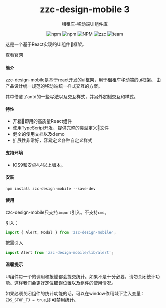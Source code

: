 <h1 align="center">zzc-design-mobile 3</h1>
<p align="center">租租车-移动端UI组件库</p>
<p align='center'>
<img alt='npm' src='https://img.shields.io/npm/v/zzc-design-mobile'/>
<img alt='npm' src='https://img.shields.io/npm/dw/zzc-design-mobile'/>
<img alt='NPM' src='https://img.shields.io/npm/l/zzc-design-mobile'/>
<img alt='zzc' src='https://img.shields.io/badge/company-%E7%A7%9F%E7%A7%9F%E8%BD%A6-blue'/>
<img alt='team' src='https://img.shields.io/badge/team-IRC--FE-yellow'/>
</p>


这是一个基于React实现的UI组件框架。

[查看官网](https://lllllamho.github.io/zzc-design-mobile/index.html)

#### 简介
zzc-design-mobile是基于react开发的ui框架，用于租租车移动端的ui框架。
由产品设计统一规范的移动端统一样式交互的方案。

其中借鉴了antd的一些写法以及交互样式，并另外定制交互和样式。

#### 特性

- 开箱即用的高质量React组件
- 使用TypeScript开发，提供完整的类型定义文件
- 健全的使用文档以及demo
- 扩展性非常好，容易定义各种自定义样式

#### 支持环境

- IOS9和安卓4.4以上版本。

#### 安装

```Shell
npm install zzc-design-mobile --save-dev
```

#### 使用
zzc-design-mobile只支持`import`引入。不支持`cmd`。

引入：

```JavaScript
import { Alert, Modal } from 'zzc-design-mobile';
```

按需引入
```JavaScript
import Alert from 'zzc-design-mobile/lib/alert';
```

#### 温馨提示

UI组件每一个的调用和报错都会提交统计。如果不是十分必要，请勿关闭统计功能。这样我们会更好定位错误位置以及组件的使用情况。

如果必须关闭组件的统计功能的话，可以在window作用域下注入变量：`ZDS_STOP_TJ = true`,即可禁用统计。




